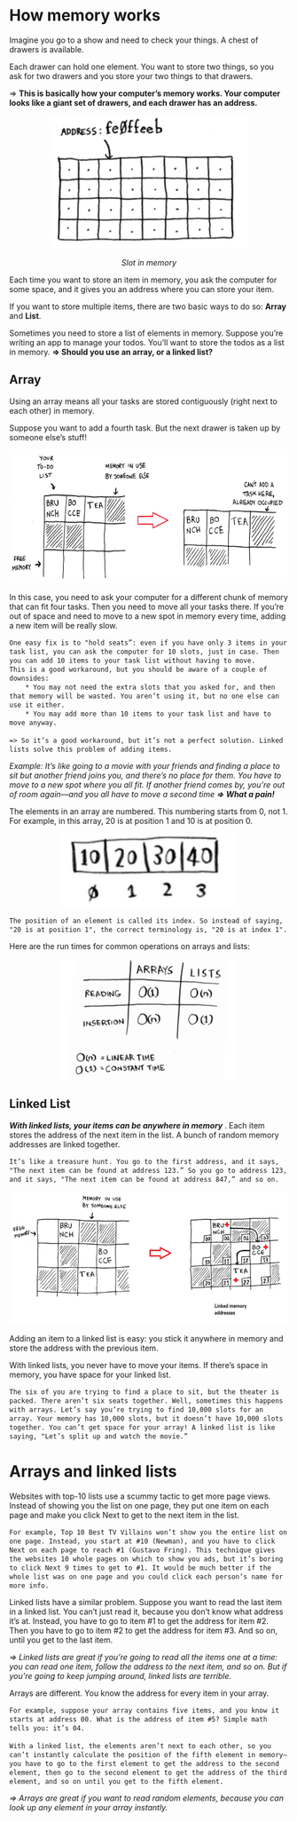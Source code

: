# How memory works

Imagine you go to a show and need to check your things. A chest of
drawers is available.

Each drawer can hold one element. You want to store two things, so you
ask for two drawers and you store your two things to that drawers.

=> <b> This is basically how your computer’s
memory works. Your computer looks like a giant set of drawers, and
each drawer has an address. </b>

<p align = "center">
    <img src = "../../res/images/address-slots-memory.png" width="360" height="240"></p>
    <p align = "center"><i>Slot in memory</i></p>
</p>

Each time you want to store an item in memory, you ask the computer for some space, and it gives you an address where you can store your item.

If you want to store multiple items, there are two basic ways to do so: <b>Array</b> and <b>List</b>.

Sometimes you need to store a list of elements in memory. Suppose you’re writing an app to manage your todos. You’ll want to store the todos as a list in memory. <b>=> Should you use an array, or a linked list? </b>

## Array

Using an array means all your tasks are stored contiguously (right next to each other) in memory.

Suppose you want to add a fourth task. But the next drawer is taken up by someone else’s stuff!

<p align = "center">
    <img src = "../../res/images/memory-array-store.png" width="640" height="240"></p>
</p>

In this case, you need to ask your computer for a different chunk of memory that can fit four tasks. Then you need to move all your tasks there. If you’re out of space and need to move to a new spot in memory every time, adding a new item will be really slow.

```
One easy fix is to "hold seats”: even if you have only 3 items in your task list, you can ask the computer for 10 slots, just in case. Then you can add 10 items to your task list without having to move.
This is a good workaround, but you should be aware of a couple of downsides:
    * You may not need the extra slots that you asked for, and then that memory will be wasted. You aren’t using it, but no one else can use it either.
    * You may add more than 10 items to your task list and have to move anyway.

=> So it’s a good workaround, but it’s not a perfect solution. Linked lists solve this problem of adding items.
```

<i> Example: It’s like going to a movie with your friends and finding a place to sit but another friend joins you, and there’s no place for them. You have to move to a new spot where you all fit. If another friend comes by, you’re out of room again—and you all have to move a second time <b>=> What a pain! </b> </i>

The elements in an array are numbered. This numbering starts from 0, not 1. For example, in this array, 20 is at position 1 and 10 is at position 0.

<p align = "center">
    <img src = "../../res/images/array-indexed.png" width="320"></p>
</p>

```
The position of an element is called its index. So instead of saying, "20 is at position 1", the correct terminology is, "20 is at index 1".
```

Here are the run times for common operations on arrays and lists:

<p align = "center">
    <img src = "../../res/images/bigO-array-list.png" width="320"></p>
</p>

## Linked List

<i><b> With linked lists, your items can be anywhere in memory </b></i>. Each item stores the address of the next item in the list. A bunch of random memory addresses are linked together.

```
It’s like a treasure hunt. You go to the first address, and it says, "The next item can be found at address 123.” So you go to address 123, and it says, "The next item can be found at address 847,” and so on.
```

<p align = "center">
    <img src = "../../res/images/linked-list-memory.png" width="640" height="240"></p>
</p>

Adding an item to a linked list is easy: you stick it anywhere in memory and store the address with the previous item.

With linked lists, you never have to move your items. If there’s space in memory, you have space for your linked list.

```
The six of you are trying to find a place to sit, but the theater is packed. There aren’t six seats together. Well, sometimes this happens with arrays. Let’s say you’re trying to find 10,000 slots for an array. Your memory has 10,000 slots, but it doesn’t have 10,000 slots together. You can’t get space for your array! A linked list is like saying, "Let’s split up and watch the movie.”
```

# Arrays and linked lists

Websites with top-10 lists use a scummy tactic to get more page views. Instead of showing you the list on one page, they put one item on each page and make you click Next to get to the next item in the list.

```
For example, Top 10 Best TV Villains won’t show you the entire list on one page. Instead, you start at #10 (Newman), and you have to click Next on each page to reach #1 (Gustavo Fring). This technique gives the websites 10 whole pages on which to show you ads, but it’s boring to click Next 9 times to get to #1. It would be much better if the whole list was on one page and you could click each person’s name for more info.
```

Linked lists have a similar problem. Suppose you want to read the last item in a linked list. You can’t just read it, because you don’t know what address it’s at. Instead, you have to go to item #1 to get the address for item #2. Then you have to go to item #2 to get the address for item #3. And so on, until you get to the last item.

<i>=> Linked lists are great if you’re going to read all the items one at a time: you can read one item, follow the address to the next item, and so on. But if you’re going to keep jumping around, linked lists are terrible. </i>

Arrays are different. You know the address for every item in your array.

```
For example, suppose your array contains five items, and you know it starts at address 00. What is the address of item #5? Simple math tells you: it’s 04.

With a linked list, the elements aren’t next to each other, so you can’t instantly calculate the position of the fifth element in memory—you have to go to the first element to get the address to the second element, then go to the second element to get the address of the third element, and so on until you get to the fifth element.
```

<i> => Arrays are great if you want to read random elements, because you can look up any element in your array instantly. </i>
